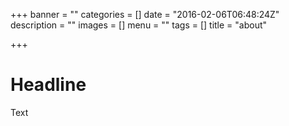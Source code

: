 +++
banner = ""
categories = []
date = "2016-02-06T06:48:24Z"
description = ""
images = []
menu = ""
tags = []
title = "about"

+++
# Headline
Text
